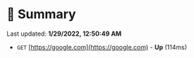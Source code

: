 # 📖 Summary
Last updated: **1/29/2022, 12:50:49 AM**

- `GET` [https://google.com](https://google.com) - **Up** (114ms)
